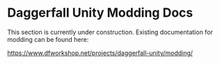 # Daggerfall Unity Modding Docs

This section is currently under construction. Existing documentation for modding
can be found here:

https://www.dfworkshop.net/projects/daggerfall-unity/modding/
